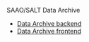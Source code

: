 SAAO/SALT Data Archive

* [Data Archive backend](https://github.com/saltastroops/data-archive-backend)
* [Data Archive frontend](https://github.com/saltastroops/data-archive-frontend)
